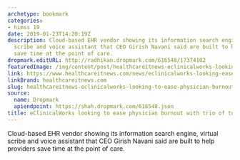 ```yaml
---
archetype: bookmark
categories:
- himss 19
date: 2019-01-23T14:20:19Z
description: Cloud-based EHR vendor showing its information search engine, virtual
  scribe and voice assistant that CEO Girish Navani said are built to help providers
  save time at the point of care.
dropmark.editURL: http://radhikan.dropmark.com/616548/17374102
featuredImage: /img/content/post/healthcareitnews-eclinicalworks-looking-to-ease-physician-burnout-with-trio-of-tools-at-himss19.jpg
link: https://www.healthcareitnews.com/news/eclinicalworks-looking-ease-physician-burnout-trio-tools-himss19-0
linkBrand: healthcareitnews.com
slug: healthcareitnews-eclinicalworks-looking-to-ease-physician-burnout-with-trio-of-tools-at-himss19
source:
  name: Dropmark
  apiendpoint: https://shah.dropmark.com/616548.json
title: eClinicalWorks looking to ease physician burnout with trio of tools at HIMSS19
---
```

Cloud-based EHR vendor showing its information search engine, virtual scribe and voice assistant that CEO Girish Navani said are built to help providers save time at the point of care.